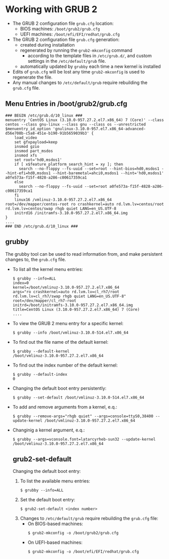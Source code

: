 # Working with GRUB 2
- The GRUB 2 configuration file ```grub.cfg``` location:
  - BIOS machines: ```/boot/grub2/grub.cfg``` 
  - UEFI machines: ```/boot/efi/EFI/redhat/grub.cfg```
- The GRUB 2 configuration file ```grub.cfg``` generation:
  - created during installation
  - regenerated by running the ```grub2-mkconfig``` command
    - according to the template files in ```/etc/grub.d/```, and custom settings in the ```/etc/default/grub``` file.
  - automatically updated by ```grubby``` each time a new kernel is installed
- Edits of ```grub.cfg``` will be lost any time ``grub2-mkconfig`` is used to regenerate the file.
- Any manual changes to ``/etc/default/grub`` require rebuilding the ```grub.cfg``` file. 

## Menu Entries in /boot/grub2/grub.cfg
```
### BEGIN /etc/grub.d/10_linux ###
menuentry 'CentOS Linux (3.10.0-957.27.2.el7.x86_64) 7 (Core)' --class centos --class gnu-linux --class gnu --class os --unrestricted $menuentry_id_option 'gnulinux-3.10.0-957.el7.x86_64-advanced-d56e708b-c5a8-451e-b190-91b5659039b3' {
	load_video
	set gfxpayload=keep
	insmod gzio
	insmod part_msdos
	insmod xfs
	set root='hd0,msdos1'
	if [ x$feature_platform_search_hint = xy ]; then
	  search --no-floppy --fs-uuid --set=root --hint-bios=hd0,msdos1 --hint-efi=hd0,msdos1 --hint-baremetal=ahci0,msdos1 --hint='hd0,msdos1'  a0fe573a-f15f-4828-a286-c00617359ca1
	else
	  search --no-floppy --fs-uuid --set=root a0fe573a-f15f-4828-a286-c00617359ca1
	fi
	linux16 /vmlinuz-3.10.0-957.27.2.el7.x86_64 root=/dev/mapper/centos-root ro crashkernel=auto rd.lvm.lv=centos/root rd.lvm.lv=centos/swap rhgb quiet LANG=en_US.UTF-8
	initrd16 /initramfs-3.10.0-957.27.2.el7.x86_64.img
}
....
### END /etc/grub.d/10_linux ###
```

## grubby
The grubby tool can be used to read information from, and make persistent changes to, the `grub.cfg` file.
- To list all the kernel menu entries:
  ```
  $ grubby --info=ALL
  index=0
  kernel=/boot/vmlinuz-3.10.0-957.27.2.el7.x86_64
  args="ro crashkernel=auto rd.lvm.lv=cl_rh7/root rd.lvm.lv=cl_rh7/swap rhgb quiet LANG=en_US.UTF-8"
  root=/dev/mapper/cl_rh7-root
  initrd=/boot/initramfs-3.10.0-957.27.2.el7.x86_64.img
  title=CentOS Linux (3.10.0-957.27.2.el7.x86_64) 7 (Core)
  ....
  ```
- To view the GRUB 2 menu entry for a specific kernel:
  ```
  $ grubby --info /boot/vmlinuz-3.10.0-514.el7.x86_64
  ```
- To find out the file name of the default kernel:
  ```
  $ grubby --default-kernel
  /boot/vmlinuz-3.10.0-957.27.2.el7.x86_64
  ```
- To find out the index number of the default kernel:
  ```
  $ grubby --default-index
  0
  ```
- Changing the default boot entry persistently:
  ```
  $ grubby --set-default /boot/vmlinuz-3.10.0-514.el7.x86_64
  ```
- To add and remove arguments from a kernel, e.q.:
  ```
  $ grubby --remove-args="rhgb quiet" --args=console=ttyS0,38400 --update-kernel /boot/vmlinuz-3.10.0-957.27.2.el7.x86_64
  ```
- Changinig a kernel argument, e.q.:
  ```
  $ grubby --args=vconsole.font=latarcyrheb-sun32 --update-kernel /boot/vmlinuz-3.10.0-957.27.2.el7.x86_64
  ```

  ## grub2-set-default
  Changing the default boot entry:
  1. To list the available menu entries:
     ```
	 $ grubby --info=ALL
	 ``` 
  2. Set the default boot entry:
     ```
	 $ grub2-set-default <index number>
	 ``` 
  3. Changes to ``/etc/default/grub`` require rebuilding the ``grub.cfg`` file:
     - On BIOS-based machines:
       ```
	   $ grub2-mkconfig -o /boot/grub2/grub.cfg
	   ```
     - On UEFI-based machines:
       ```
	   $ grub2-mkconfig -o /boot/efi/EFI/redhat/grub.cfg
	   ```
	   